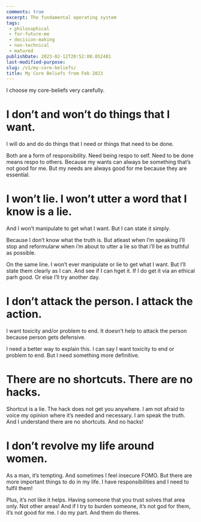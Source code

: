 ```yaml
---
comments: true
excerpt: The fundamental operating system
tags:
 - philosophical
 - for-future-me
 - decision-making
 - non-technical
 - matured
publishDate: 2023-02-12T20:52:08.052481
last-modified-purpose: 
slug: /v1/my-core-beliefs/
title: My Core Beliefs from Feb 2023
---
```


I choose my core-beliefs very carefully.

# I don’t and won’t do things that I want. 

I will do and do do things that I need or things that need to be done.

Both are a form of responsibility. Need being respo to self. Need to be done means respo to others. Because my wants can always be something that’s not good for me. But my needs are always good for me because they are essential.

#  I won’t lie. I won’t utter a word that I know is a lie. 

And I won’t manipulate to get what I want. But I can state it simply.

Because I don’t know what the truth is. But atleast when I’m speaking I’ll stop and reformularw when i’m about to utter a lie so that i’ll be as truthful as possible.

On the same line. I won’t ever manipulate or lie to get what I want. But I’ll state them clearly as I can. And see if I can hget it. If I do get it via an ethical parh good. Or else I’ll try another day.

# I don’t attack the person. I attack the action.

I want toxicity and/or problem to end. It doesn’t help to attack the person because person gets defensive.

I need a better way to explain this. I can say I want toxicity to end or problem to end. But I need something more definitive.

# There are no shortcuts. There are no hacks.

Shortcut is a lie. The hack does not get you anywhere.
I am not afraid to voice my opinion where it’s needed and necessary.
I am speak the truth. And I understand there are no shortcuts. And no hacks!

# I don’t revolve my life around women. 
As a man, it’s tempting. And sometimes I feel insecure FOMO. But there are more important things to do in my life. I have responsibilities and I need to fulfil them!

Plus, it’s not like it helps. Having someone that you trust solves that area only. Not other areas! And if I try to burden someone, it’s not god for them, it’s not good for me. I do my part. And them do theres.

